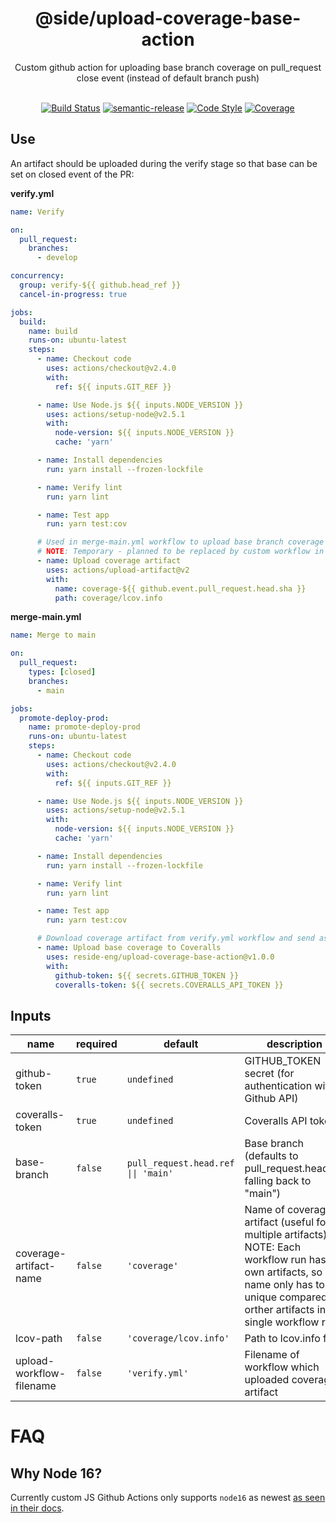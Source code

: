 <div align="center">
   <h1>@side/upload-coverage-base-action</h1>
   <div>Custom github action for uploading base branch coverage on pull_request close event (instead of default branch push)</div>
   </br>
</div>

<div align="center">

[![Build Status][build-status-image]][build-status-url]
[![semantic-release][semantic-release-icon]][semantic-release-url]
[![Code Style][code-style-image]][code-style-url]
[![Coverage][coverage-image]][coverage-url]

</div>

## Use

An artifact should be uploaded during the verify stage so that base can be set on closed event of the PR:

**verify.yml**

```yaml
name: Verify

on:
  pull_request:
    branches:
      - develop

concurrency:
  group: verify-${{ github.head_ref }}
  cancel-in-progress: true

jobs:
  build:
    name: build
    runs-on: ubuntu-latest
    steps:
      - name: Checkout code
        uses: actions/checkout@v2.4.0
        with:
          ref: ${{ inputs.GIT_REF }}

      - name: Use Node.js ${{ inputs.NODE_VERSION }}
        uses: actions/setup-node@v2.5.1
        with:
          node-version: ${{ inputs.NODE_VERSION }}
          cache: 'yarn'

      - name: Install dependencies
        run: yarn install --frozen-lockfile

      - name: Verify lint
        run: yarn lint

      - name: Test app
        run: yarn test:cov

      # Used in merge-main.yml workflow to upload base branch coverage once merged
      # NOTE: Temporary - planned to be replaced by custom workflow in workflow-templates
      - name: Upload coverage artifact
        uses: actions/upload-artifact@v2
        with:
          name: coverage-${{ github.event.pull_request.head.sha }}
          path: coverage/lcov.info
```

**merge-main.yml**

```yaml
name: Merge to main

on:
  pull_request:
    types: [closed]
    branches:
      - main

jobs:
  promote-deploy-prod:
    name: promote-deploy-prod
    runs-on: ubuntu-latest
    steps:
      - name: Checkout code
        uses: actions/checkout@v2.4.0
        with:
          ref: ${{ inputs.GIT_REF }}

      - name: Use Node.js ${{ inputs.NODE_VERSION }}
        uses: actions/setup-node@v2.5.1
        with:
          node-version: ${{ inputs.NODE_VERSION }}
          cache: 'yarn'

      - name: Install dependencies
        run: yarn install --frozen-lockfile

      - name: Verify lint
        run: yarn lint

      - name: Test app
        run: yarn test:cov

      # Download coverage artifact from verify.yml workflow and send as base to Coveralls
      - name: Upload base coverage to Coveralls
        uses: reside-eng/upload-coverage-base-action@v1.0.0
        with:
          github-token: ${{ secrets.GITHUB_TOKEN }}
          coveralls-token: ${{ secrets.COVERALLS_API_TOKEN }}
```

## Inputs

| name                     | required | default                             | description                                                                                                                                                                                       |
| ------------------------ | -------- | ----------------------------------- | ------------------------------------------------------------------------------------------------------------------------------------------------------------------------------------------------- |
| github-token             | `true`   | `undefined`                         | GITHUB_TOKEN secret (for authentication with Github API)                                                                                                                                          |
| coveralls-token          | `true`   | `undefined`                         | Coveralls API token                                                                                                                                                                               |
| base-branch              | `false`  | `pull_request.head.ref \|\| 'main'` | Base branch (defaults to pull_request.head.ref falling back to "main")                                                                                                                            |
| coverage-artifact-name   | `false`  | `'coverage'`                        | Name of coverage artifact (useful for multiple artifacts). NOTE: Each workflow run has it's own artifacts, so name only has to be unique compared to orther artifacts in the single workflow run. |
| lcov-path                | `false`  | `'coverage/lcov.info'`              | Path to lcov.info file                                                                                                                                                                            |
| upload-workflow-filename | `false`  | `'verify.yml'`                      | Filename of workflow which uploaded coverage artifact                                                                                                                                             |

# FAQ

## Why Node 16?

Currently custom JS Github Actions only supports `node16` as newest [as seen in their docs](https://docs.github.com/en/actions/creating-actions/metadata-syntax-for-github-actions#runs-for-javascript-actions).

[build-status-image]: https://github.com/reside-eng/upload-coverage-base-action/actions/workflows/release.yml/badge.svg
[build-status-url]: https://github.com/reside-eng/upload-coverage-base-action/actions
[license-image]: https://img.shields.io/npm/l/@side/upload-coverage-base-action.svg?style=flat-square
[license-url]: https://github.com/reside-eng/upload-coverage-base-action/blob/main/LICENSE
[code-style-image]: https://img.shields.io/badge/code%20style-airbnb-blue.svg?style=flat-square
[code-style-url]: https://github.com/airbnb/javascript
[semantic-release-icon]: https://img.shields.io/badge/%20%20%F0%9F%93%A6%F0%9F%9A%80-semantic--release-e10079.svg?style=flat-square
[semantic-release-url]: https://github.com/semantic-release/semantic-release
[coverage-image]: https://coveralls.io/repos/github/reside-eng/upload-coverage-base-action/badge.svg?branch=main&t=FFVNNF
[coverage-url]: https://coveralls.io/github/reside-eng/upload-coverage-base-action?branch=main
